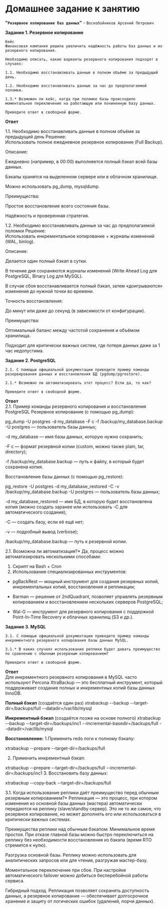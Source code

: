 # Домашнее задание к занятию   
**"`Резервное копирование баз данных`"** - `Воскобойников Арсений Петрович`  
   
**Задание 1. Резервное копирование**  
``` 
Кейс
Финансовая компания решила увеличить надёжность работы баз данных и их резервного копирования.

Необходимо описать, какие варианты резервного копирования подходят в случаях:

1.1. Необходимо восстанавливать данные в полном объёме за предыдущий день.

1.2. Необходимо восстанавливать данные за час до предполагаемой поломки.

1.3.* Возможен ли кейс, когда при поломке базы происходило моментальное переключение на работающую или починенную базу данных.

Приведите ответ в свободной форме.
```
**Ответ**  

1.1. Необходимо восстанавливать данные в полном объёме за предыдущий день Решение:  
Использовать полное ежедневное резервное копирование (Full Backup).  

Описание:

Ежедневно (например, в 00:00) выполняется полный бэкап всей базы данных.  

Бэкапы хранятся на выделенном сервере или в облачном хранилище.

Можно использовать pg_dump, mysqldump.

Преимущества:  

Простое восстановление всего состояния базы.  

Надёжность и проверенная стратегия.  

1.2. Необходимо восстанавливать данные за час до предполагаемой поломки Решение:  
Использовать инкрементальное копирование + журналы изменений (WAL, binlog).  

Описание:  

Делается один полный бэкап в сутки.  

В течение дня сохраняются журналы изменений (Write Ahead Log для PostgreSQL, Binary Log для MySQL).  

В случае сбоя восстанавливается полный бэкап, затем «доигрываются» изменения до нужной точки во времени.

Точность восстановления:

До минут или даже до секунд (в зависимости от конфигурации).

Преимущества:

Оптимальный баланс между частотой сохранения и объёмом хранилища.

Подходит для критически важных систем, где потеря данных даже за 1 час недопустима.


**Задание 2. PostgreSQL**  
```
2.1. С помощью официальной документации приведите пример команды резервирования данных и восстановления БД (pgdump/pgrestore).  

2.1.* Возможно ли автоматизировать этот процесс? Если да, то как?  

Приведите ответ в свободной форме.
```
**Ответ**  
2.1. Пример команды резервного копирования и восстановления PostgreSQL
Резервное копирование (с помощью pg_dump):  

pg_dump -U postgres -d my_database -F c -f /backup/my_database.backup
-U postgres — пользователь базы данных;  

-d my_database — имя базы данных, которую нужно сохранить;  

-F c — формат резервной копии (custom, можно также plain, tar, directory);  

-f /backup/my_database.backup — путь к файлу, в который будет сохранена копия.  

Восстановление базы данных (с помощью pg_restore):

pg_restore -U postgres -d my_database_restored -C -v /backup/my_database.backup
-U postgres — пользователь базы данных;

-d my_database_restored — имя БД, в которую будет восстановлена копия (можно создать заранее или использовать -C для автоматического создания);

-C — создать базу, если её ещё нет;

-v — подробный вывод (verbose);

/backup/my_database.backup — путь к резервной копии.

2.1. Возможна ли автоматизация?*
Да, процесс можно автоматизировать несколькими способами:

1. Скрипт на Bash + Cron
2. Использование специализированных инструментов:
- pgBackRest — мощный инструмент для создания резервных копий, инкрементальных копий, восстановления и репликации;

- Barman — решение от 2ndQuadrant, позволяет управлять резервным копированием и восстановлением нескольких серверов PostgreSQL;

- Wal-G — инструмент для резервного копирования с поддержкой Point-In-Time Recovery и облачных хранилищ (S3 и др.).

**Задание 3. MySQL**  
```
3.1. С помощью официальной документации приведите пример команды инкрементного резервного копирования базы данных MySQL.

3.1.* В каких случаях использование реплики будет давать преимущество по сравнению с обычным резервным копированием?

Приведите ответ в свободной форме.
```
**Ответ**  
Для инкрементного резервного копирования в MySQL часто используют Percona XtraBackup — это бесплатный инструмент, который поддерживает создание полных и инкрементных копий базы данных InnoDB.

**Полный бэкап** (создаётся один раз)
xtrabackup --backup --target-dir=/backups/full --datadir=/var/lib/mysql

**Инкрементный бэкап** (создаётся позже на основе полного)
xtrabackup --backup --target-dir=/backups/inc1 --incremental-basedir=/backups/full --datadir=/var/lib/mysql

**Восстановление:**
1.Применить redo логи к полному бэкапу:

xtrabackup --prepare --target-dir=/backups/full

2. Применить инкрементный бэкап:

xtrabackup --prepare --target-dir=/backups/full --incremental-dir=/backups/inc1
3. Восстановить базу данных:

xtrabackup --copy-back --target-dir=/backups/full

3.1. Когда использование реплики даёт преимущество перед обычным резервным копированием?*
Репликация — это процесс, при котором изменения из основной базы данных (мастера) автоматически передаются на реплику (slave/standby сервер). Это не то же самое, что резервное копирование, но может дополнять его или использоваться в критически важных системах.

Преимущества реплики над обычным бэкапом:
Минимальное время простоя.
При отказе главной базы можно быстро переключиться на реплику без необходимости восстановления из бэкапа (время RTO стремится к нулю).

Разгрузка основной базы.
Реплику можно использовать для аналитических запросов или для чтения, разгружая мастер-базу.

Моментальное переключение при сбое.
При настройке автоматического failover можно добиться бесперебойной работы сервиса.

Гибридный подход.
Репликация позволяет сохранять доступность данных, а резервное копирование — обеспечивает долгосрочное хранение и защиту от логических ошибок (удалений, порчи данных).


